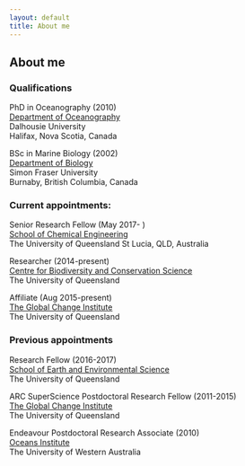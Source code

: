 ```yaml
---
layout: default
title: About me
---
```


## About me  

### Qualifications  
PhD in Oceanography (2010)  
[Department of Oceanography](http://www.dal.ca/faculty/science/oceanography.html)  
Dalhousie University  
Halifax, Nova Scotia, Canada  

BSc in Marine Biology (2002)  
[Department of Biology](http://www.sfu.ca/biology.html)  
Simon Fraser University  
Burnaby, British Columbia, Canada  

### Current appointments:  

Senior Research Fellow (May 2017- )  
[School of Chemical Engineering](http://www.chemeng.uq.edu.au/)  
The University of Queensland
St Lucia, QLD, Australia

Researcher (2014-present)  
[Centre for Biodiversity and Conservation Science](http://cbcs.centre.uq.edu.au/)  
The University of Queensland  

Affiliate (Aug 2015-present)  
[The Global Change Institute](http://www.gci.uq.edu.au/)  
The University of Queensland  

### Previous appointments   
Research Fellow (2016-2017)  
[School of Earth and Environmental Science](http://sees.uq.edu.au/)  
The University of Queensland  

ARC SuperScience Postdoctoral Research Fellow (2011-2015)  
[The Global Change Institute](http://www.gci.uq.edu.au/)  
The University of Queensland  

Endeavour Postdoctoral Research Associate (2010)  
[Oceans Institute](http://www.oceans.uwa.edu.au/)  
The University of Western Australia  
